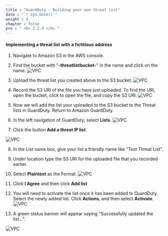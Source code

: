 ```yaml
---
title : "GuardDuty - Building your own threat list"
date : "`r Sys.Date()`"
weight : 4
chapter : false
pre : " <b> 2.2.4 </b> "
---
```


#### Implementing a threat list with a fictitious address


1. Navigate to Amazon S3 in the AWS console.


2. Find the bucket with "**-threatlistbucket-**" in the name and click on the name.
![VPC](/images/2-Introduction-to-threat-detection-and-response-services/2.2-Amazon-GuardDuty/2.2.4-GuardDuty-Building-your-own-threat-list/s2.png)


3. Upload the threat list you created above to the S3 bucket.
![VPC](/images/2-Introduction-to-threat-detection-and-response-services/2.2-Amazon-GuardDuty/2.2.4-GuardDuty-Building-your-own-threat-list/s3.png)


4. Record the S3 URI of the file you have just uploaded. To find the URI, open the bucket, click to open the file, and copy the S3 URI.
![VPC](/images/2-Introduction-to-threat-detection-and-response-services/2.2-Amazon-GuardDuty/2.2.4-GuardDuty-Building-your-own-threat-list/s4.png)


5. Now we will add the list your uploaded to the S3 bucket to the Threat lists in GuardDuty. Return to Amazon GuardDuty.


6. In the left navigation of GuardDuty, select **Lists**.
![VPC](/images/2-Introduction-to-threat-detection-and-response-services/2.2-Amazon-GuardDuty/2.2.4-GuardDuty-Building-your-own-threat-list/s6.png)



7. Click the button **Add a threat IP list**.

![VPC](/images/2-Introduction-to-threat-detection-and-response-services/2.2-Amazon-GuardDuty/2.2.4-GuardDuty-Building-your-own-threat-list/s7.png)

8. In the List name box, give your list a friendly name like "Test Threat List".


9. Under location type the S3 URI for the uploaded file that you recorded earlier.


10. Select **Plaintext** as the Format.
![VPC](/images/2-Introduction-to-threat-detection-and-response-services/2.2-Amazon-GuardDuty/2.2.4-GuardDuty-Building-your-own-threat-list/s10.png)


11. Click **I Agree** and then click **Add list**


12. You will need to activate the list once it has been added to GuardDuty. Select the newly added list. Click **Actions**, and then select **Activate**.
![VPC](/images/2-Introduction-to-threat-detection-and-response-services/2.2-Amazon-GuardDuty/2.2.4-GuardDuty-Building-your-own-threat-list/s12.png)


13. A green status banner will appear saying "Successfully updated the list...".

![VPC](/images/2-Introduction-to-threat-detection-and-response-services/2.2-Amazon-GuardDuty/2.2.4-GuardDuty-Building-your-own-threat-list/s13.png)
